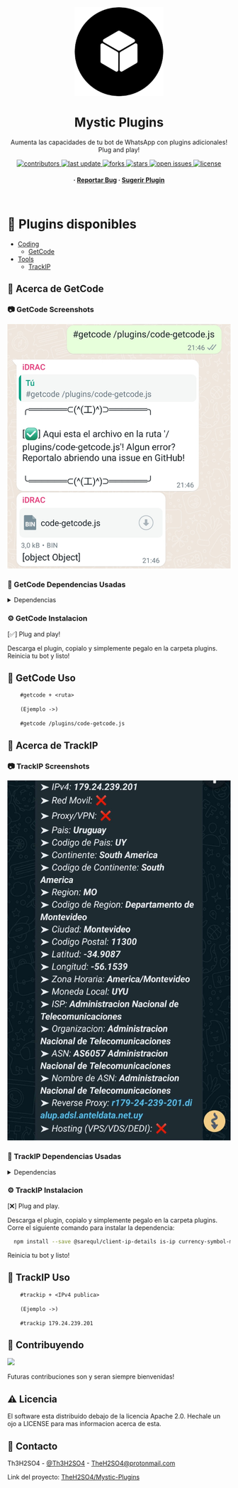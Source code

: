 <div align="center">

  <img src="assets/logo.png" alt="logo" width="200" height="auto" />
  <h1>Mystic Plugins</h1>
  
  <p>
    Aumenta las capacidades de tu bot de WhatsApp con plugins adicionales! Plug and play!
  </p>
  
  
<!-- Badges -->
<p>
  <a href="https://github.com/TheH2SO4/Mystic-Plugins/graphs/contributors">
    <img src="https://img.shields.io/github/contributors/TheH2SO4/Mystic-Plugins" alt="contributors" />
  </a>
  <a href="">
    <img src="https://img.shields.io/github/last-commit/TheH2SO4/Mystic-Plugins" alt="last update" />
  </a>
  <a href="https://github.com/TheH2SO4/Mystic-Plugins/network/members">
    <img src="https://img.shields.io/github/forks/TheH2SO4/Mystic-Plugins" alt="forks" />
  </a>
  <a href="https://github.com/TheH2SO4/Mystic-Plugins/stargazers">
    <img src="https://img.shields.io/github/stars/TheH2SO4/Mystic-Plugins" alt="stars" />
  </a>
  <a href="https://github.com/TheH2SO4/Mystic-Plugins/issues/">
    <img src="https://img.shields.io/github/issues/TheH2SO4/Mystic-Plugins" alt="open issues" />
  </a>
  <a href="https://github.com/TheH2SO4/Mystic-Plugins/blob/master/LICENSE">
    <img src="https://img.shields.io/github/license/TheH2SO4/Mystic-Plugins.svg" alt="license" />
  </a>
</p>
   
<h4>
    <!-- <a href="https://github.com/TheH2SO4/Mystic-Plugins/">View Demo</a>
  <span> · </span>
    <a href="https://github.com/TheH2SO4/Mystic-Plugins">Documentation</a> -->
  <span> · </span>
    <a href="https://github.com/TheH2SO4/Mystic-Plugins/issues/">Reportar Bug</a>
  <span> · </span>
    <a href="https://github.com/TheH2SO4/Mystic-Plugins/issues/">Sugerir Plugin</a>
  </h4>
</div>

<br />

# :notebook_with_decorative_cover: Plugins disponibles

- [Coding](#notebook_with_decorative_cover-plugins-disponibles)
  * [GetCode](#camera-getcode-screenshots)
- [Tools](#notebook_with_decorative_cover-plugins-disponibles)
  * [TrackIP](#camera-trackip-screenshots)
<!-- - [Usage](#eyes-usage)
- [Roadmap](#compass-roadmap)
- [Contributing](#wave-contributing)
  * [Code of Conduct](#scroll-code-of-conduct)
- [FAQ](#grey_question-faq)
- [License](#warning-license)
- [Contact](#handshake-contact)
- [Acknowledgements](#gem-acknowledgements) -->

## :star2: Acerca de GetCode


### :camera: GetCode Screenshots

<div align="center"> 
  <img src="./assets/code/getcode-1.jpg" alt="screenshot" />
</div>

### :space_invader: GetCode Dependencias Usadas

<details>
  <summary>Dependencias</summary>
  <ul>
    <li><a href="https://www.javascript.com/">JavaScript</a></li>
    <li><a href="https://nodejs.org/">NodeJs</a></li>
    <li><a href="https://www.npmjs.com/package/@adiwajshing/baileys">@Adiwajshing/Baileys</a></li>
    <li><a href="https://www.npmjs.com/package/fs">fs</a></li>
  </ul>
</details>

<!--
### :key: Environment Variables

To run this project, you will need to add the following environment variables to your .env file

`API_KEY`

`ANOTHER_API_KEY` -->

### :gear: GetCode Instalacion

[✅] Plug and play!

Descarga el plugin, copialo y simplemente pegalo en la carpeta plugins.
Reinicia tu bot y listo!

<!-- Usage -->
## :eyes: GetCode Uso

```
    #getcode + <ruta>

    (Ejemplo ->)

    #getcode /plugins/code-getcode.js
```

<!-- Roadmap -->
<!-- ## :compass: Roadmap

* [x] Todo 1
* [ ] Todo 2  -->

## :star2: Acerca de TrackIP


### :camera: TrackIP Screenshots

<div align="center"> 
  <img src="./assets/tools/trackip-1.jpg" alt="screenshot" />
</div>

### :space_invader: TrackIP Dependencias Usadas

<details>
  <summary>Dependencias</summary>
  <ul>
    <li><a href="https://www.javascript.com/">JavaScript</a></li>
    <li><a href="https://nodejs.org/">NodeJs</a></li>
    <li><a href="https://www.npmjs.com/package/@adiwajshing/baileys">@Adiwajshing/Baileys</a></li>
    <li><a href="https://www.npmjs.com/package/@sarequl/client-ip-details">@Sarequl/Client-ip-details</a></li>
    <li><a href="https://www.npmjs.com/package/is-ip">Is-ip</a></li>
    <li><a href="https://www.npmjs.com/package/currency-symbol-map">Currency-symbol-map</a></li>
  </ul>
</details>

### :gear: TrackIP Instalacion

[❌] Plug and play.

Descarga el plugin, copialo y simplemente pegalo en la carpeta plugins.
  Corre el siguiente comando para instalar la dependencia:

```Bash
  npm install --save @sarequl/client-ip-details is-ip currency-symbol-map
```

Reinicia tu bot y listo!

<!-- Usage -->
## :eyes: TrackIP Uso

```
    #trackip + <IPv4 publica>

    (Ejemplo ->)

    #trackip 179.24.239.201
```

<!-- Contributing -->
## :wave: Contribuyendo

<a href="https://github.com/TheH2SO4/Mystic-Plugins/graphs/contributors">
  <img src="https://contrib.rocks/image?repo=TheH2SO4/Mystic-Plugins" />
</a>


Futuras contribuciones son y seran siempre bienvenidas!


<!-- Code of Conduct -->
<!-- ### :scroll: Code of Conduct

Please read the [Code of Conduct](https://github.com/TheH2SO4/Mystic-Plugins/blob/master/CODE_OF_CONDUCT.md)

<!-- FAQ -->
<!-- ## :grey_question: FAQ

- Question 1

  + Answer 1

- Question 2

  + Answer 2


<!-- License -->
## :warning: Licencia

El software esta distribuido debajo de la licencia Apache 2.0. Hechale un ojo a LICENSE para mas informacion acerca de esta.


<!-- Contact -->
## :handshake: Contacto

Th3H2SO4 - [@Th3H2SO4](https://twitter.com/th3h2so4) - TheH2SO4@protonmail.com

Link del proyecto: [TheH2SO4/Mystic-Plugins](https://github.com/TheH2SO4/Mystic-Plugins)


<!-- Acknowledgments -->
<!-- ## :gem: Acknowledgements

Use this section to mention useful resources and libraries that you have used in your projects.

 - [Shields.io](https://shields.io/)
 - [Awesome README](https://github.com/matiassingers/awesome-readme)
 - [Emoji Cheat Sheet](https://github.com/ikatyang/emoji-cheat-sheet/blob/master/README.md#travel--places)
 - [Readme Template](https://github.com/othneildrew/Best-README-Template)
